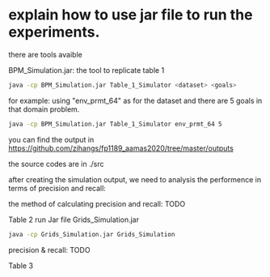 # explain how to use jar file to run the experiments.

there are tools avaible

BPM_Simulation.jar: the tool to replicate table 1

```sh
java -cp BPM_Simulation.jar Table_1_Simulator <dataset> <goals>
```
for example: using "env_prmt_64" as for the dataset and there are 5 goals in that domain problem.
```sh
java -cp BPM_Simulation.jar Table_1_Simulator env_prmt_64 5
```
you can find the output in https://github.com/zihangs/fp1189_aamas2020/tree/master/outputs

the source codes are in ./src


after creating the simulation output, we need to analysis the performence in terms of precision and recall:

the method of calculating precision and recall: TODO





Table 2
run Jar file Grids_Simulation.jar

```sh
java -cp Grids_Simulation.jar Grids_Simulation
```

precision & recall: TODO

Table 3

